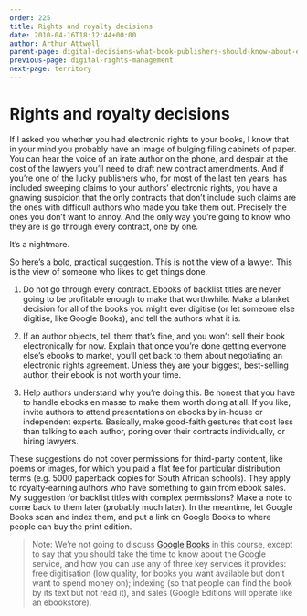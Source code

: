 ```yaml
---
order: 225
title: Rights and royalty decisions
date: 2010-04-16T18:12:44+00:00
author: Arthur Attwell
parent-page: digital-decisions-what-book-publishers-should-know-about-ebooks
previous-page: digital-rights-management
next-page: territory
---
```


# Rights and royalty decisions

If I asked you whether you had electronic rights to your books, I know that in your mind you probably have an image of bulging filing cabinets of paper. You can hear the voice of an irate author on the phone, and despair at the cost of the lawyers you&#8217;ll need to draft new contract amendments. And if you&#8217;re one of the lucky publishers who, for most of the last ten years, has included sweeping claims to your authors&#8217; electronic rights, you have a gnawing suspicion that the only contracts that don&#8217;t include such claims are the ones with difficult authors who made you take them out. Precisely the ones you don&#8217;t want to annoy. And the only way you&#8217;re going to know who they are is go through every contract, one by one.

It&#8217;s a nightmare.

So here&#8217;s a bold, practical suggestion. This is not the view of a lawyer. This is the view of someone who likes to get things done.

1. Do not go through every contract. Ebooks of backlist titles are never going to be profitable enough to make that worthwhile. Make a blanket decision for all of the books you might ever digitise (or let someone else digitise, like Google Books), and tell the authors what it is.

2. If an author objects, tell them that&#8217;s fine, and you won&#8217;t sell their book electronically for now. Explain that once you&#8217;re done getting everyone else&#8217;s ebooks to market, you&#8217;ll get back to them about negotiating an electronic rights agreement. Unless they are your biggest, best-selling author, their ebook is not worth your time.

3. Help authors understand why you&#8217;re doing this. Be honest that you have to handle ebooks en masse to make them worth doing at all. If you like, invite authors to attend presentations on ebooks by in-house or independent experts. Basically, make good-faith gestures that cost less than talking to each author, poring over their contracts individually, or hiring lawyers.

These suggestions do not cover permissions for third-party content, like poems or images, for which you paid a flat fee for particular distribution terms (e.g. 5000 paperback copies for South African schools). They apply to royalty-earning authors who have something to gain from ebook sales. My suggestion for backlist titles with complex permissions? Make a note to come back to them later (probably much later). In the meantime, let Google Books scan and index them, and put a link on Google Books to where people can buy the print edition.

> Note: We&#8217;re not going to discuss [Google Books](http://books.google.com/) in this course, except to say that you should take the time to know about the Google service, and how you can use any of three key services it provides: free digitisation (low quality, for books you want available but don&#8217;t want to spend money on); indexing (so that people can find the book by its text but not read it), and sales (Google Editions will operate like an ebookstore).


